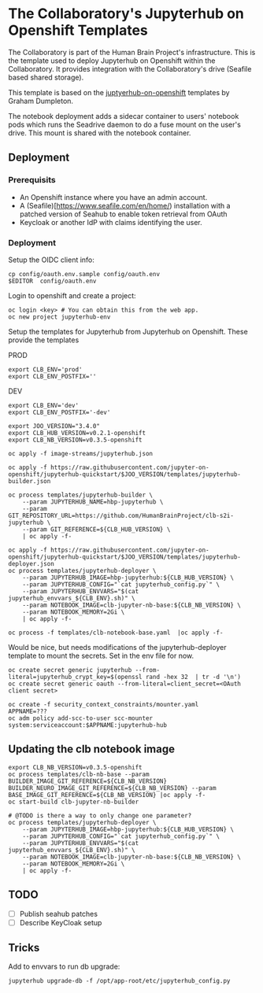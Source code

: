 # The Collaboratory's Jupyterhub on Openshift Templates

The Collaboratory is part of the Human Brain Project's infrastructure. This is the template used to deploy Jupyterhub on Openshift within the Collaboratory. It provides integration with the Collaboratory's drive (Seafile based shared storage).

This template is based on the [juptyerhub-on-openshift](https://github.com/jupyter-on-openshift/jupyter-quickstart) templates by Graham Dumpleton.

The notebook deployment adds a sidecar container to users' notebook pods which runs the Seadrive daemon to do a fuse mount on the user's drive. This mount is shared with the notebook container.

## Deployment

### Prerequisits

- An Openshift instance where you have an admin account.
- A (Seafile)[https://www.seafile.com/en/home/) installation with a patched version of Seahub to enable token retrieval from OAuth
- Keycloak or another IdP with claims identifying the user.

### Deployment

Setup the OIDC client info:
```
cp config/oauth.env.sample config/oauth.env
$EDITOR  config/oauth.env
```

Login to openshift and create a project:
```
oc login <key> # You can obtain this from the web app.
oc new project jupyterhub-env
```

Setup the templates for Jupyterhub from Jupyterhub on Openshift. These provide the templates

PROD
```
export CLB_ENV='prod'
export CLB_ENV_POSTFIX=''
```

DEV
```
export CLB_ENV='dev'
export CLB_ENV_POSTFIX='-dev'
```

```
export JOO_VERSION="3.4.0"
export CLB_HUB_VERSION=v0.2.1-openshift
export CLB_NB_VERSION=v0.3.5-openshift

oc apply -f image-streams/jupyterhub.json

oc apply -f https://raw.githubusercontent.com/jupyter-on-openshift/jupyterhub-quickstart/$JOO_VERSION/templates/jupyterhub-builder.json

oc process templates/jupyterhub-builder \
    --param JUPYTERHUB_NAME=hbp-jupyterhub \
    --param GIT_REPOSITORY_URL=https://github.com/HumanBrainProject/clb-s2i-jupyterhub \
    --param GIT_REFERENCE=${CLB_HUB_VERSION} \
    | oc apply -f-

oc apply -f https://raw.githubusercontent.com/jupyter-on-openshift/jupyterhub-quickstart/$JOO_VERSION/templates/jupyterhub-deployer.json
oc process templates/jupyterhub-deployer \
    --param JUPYTERHUB_IMAGE=hbp-jupyterhub:${CLB_HUB_VERSION} \
    --param JUPYTERHUB_CONFIG="`cat jupyterhub_config.py`" \
    --param JUPYTERHUB_ENVVARS="$(cat jupyterhub_envvars_${CLB_ENV}.sh)" \
    --param NOTEBOOK_IMAGE=clb-jupyter-nb-base:${CLB_NB_VERSION} \
    --param NOTEBOOK_MEMORY=2Gi \
    | oc apply -f-

oc process -f templates/clb-notebook-base.yaml  |oc apply -f-
```


Would be nice, but needs modifications of the jupyterhub-deployer template to mount the secrets. Set in the env file for now.
```
oc create secret generic jupyterhub --from-literal=jupyterhub_crypt_key=$(openssl rand -hex 32  | tr -d '\n')
oc create secret generic oauth --from-literal=client_secret=<OAuth client secret>
```

```
oc create -f security_context_constraints/mounter.yaml
APPNAME=???
oc adm policy add-scc-to-user scc-mounter system:serviceaccount:$APPNAME:jupyterhub-hub
```

## Updating the clb notebook image

```
export CLB_NB_VERSION=v0.3.5-openshift
oc process templates/clb-nb-base --param BUILDER_IMAGE_GIT_REFERENCE=${CLB_NB_VERSION} BUILDER_NEURO_IMAGE_GIT_REFERENCE=${CLB_NB_VERSION} --param BASE_IMAGE_GIT_REFERENCE=${CLB_NB_VERSION} |oc apply -f-
oc start-build clb-jupyter-nb-builder

# @TODO is there a way to only change one parameter?
oc process templates/jupyterhub-deployer \
    --param JUPYTERHUB_IMAGE=hbp-jupyterhub:${CLB_HUB_VERSION} \
    --param JUPYTERHUB_CONFIG="`cat jupyterhub_config.py`" \
    --param JUPYTERHUB_ENVVARS="$(cat jupyterhub_envvars_${CLB_ENV}.sh)" \
    --param NOTEBOOK_IMAGE=clb-jupyter-nb-base:${CLB_NB_VERSION} \
    --param NOTEBOOK_MEMORY=2Gi \
    | oc apply -f-
```

## TODO

- [ ] Publish seahub patches
- [ ] Describe KeyCloak setup

## Tricks

Add to envvars to run db upgrade:
```
jupyterhub upgrade-db -f /opt/app-root/etc/jupyterhub_config.py
```
